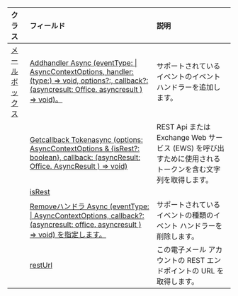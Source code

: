 | クラス | フィールド | 説明 |
|:---|:---|:---|
|[メールボックス](/javascript/api/outlook/outlook.mailbox)|[Addhandler Async (eventType: \| AsyncContextOptions, handler: (type:) => void, options?:, callback?: (asyncresult: Office. asyncresult <void> ) => void)。](/javascript/api/outlook/outlook.mailbox#addhandlerasync-eventtype--handler--type-)|サポートされているイベントのイベント ハンドラーを追加します。|
||[Getcallback Tokenasync (options: AsyncContextOptions & {isRest?: boolean}, callback: (asyncResult: Office. AsyncResult <string> ) => void)](/javascript/api/outlook/outlook.mailbox#getcallbacktokenasync-options--isrest--callback--asyncresult-)|REST Api または Exchange Web サービス (EWS) を呼び出すために使用されるトークンを含む文字列を取得します。|
||[isRest](/javascript/api/outlook/outlook.mailbox#isrest)||
||[Removeハンドラ Async (eventType: \| AsyncContextOptions, callback?: (asyncresult: office. asyncresult <void> ) => void) を指定します。](/javascript/api/outlook/outlook.mailbox#removehandlerasync-eventtype--options--callback--asyncresult-)|サポートされているイベントの種類のイベント ハンドラーを削除します。|
||[restUrl](/javascript/api/outlook/outlook.mailbox#resturl)|この電子メール アカウントの REST エンドポイントの URL を取得します。|
